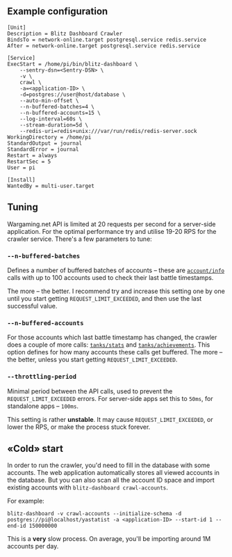 ## Example configuration

```unit file (systemd)
[Unit]
Description = Blitz Dashboard Crawler
BindsTo = network-online.target postgresql.service redis.service
After = network-online.target postgresql.service redis.service

[Service]
ExecStart = /home/pi/bin/blitz-dashboard \
    --sentry-dsn=<Sentry-DSN> \
    -v \
    crawl \
    -a=<application-ID> \
    -d=postgres://user@host/database \
    --auto-min-offset \
    --n-buffered-batches=4 \
    --n-buffered-accounts=15 \
    --log-interval=60s \
    --stream-duration=5d \
    --redis-uri=redis+unix:///var/run/redis/redis-server.sock
WorkingDirectory = /home/pi
StandardOutput = journal
StandardError = journal
Restart = always
RestartSec = 5
User = pi

[Install]
WantedBy = multi-user.target
```

## Tuning

Wargaming.net API is limited at 20 requests per second for a server-side application. For the optimal performance try and utilise 19-20 RPS for the crawler service. There's a few parameters to tune:

### `--n-buffered-batches`

Defines a number of buffered batches of accounts – these are [`account/info`](https://developers.wargaming.net/reference/all/wotb/account/info/) calls with up to 100 accounts used to check their last battle timestamps.

The more – the better. I recommend try and increase this setting one by one until you start getting `REQUEST_LIMIT_EXCEEDED`, and then use the last successful value.

### `--n-buffered-accounts`

For those accounts which last battle timestamp has changed, the crawler does a couple of more calls: [`tanks/stats`](https://developers.wargaming.net/reference/all/wotb/tanks/stats/) and [`tanks/achievements`](https://developers.wargaming.net/reference/all/wotb/tanks/achievements/). This option defines for how many accounts these calls get buffered. The more – the better, unless you start getting `REQUEST_LIMIT_EXCEEDED`.

### `--throttling-period`

Minimal period between the API calls, used to prevent the `REQUEST_LIMIT_EXCEEDED` errors. For server-side apps set this to `50ms`, for standalone apps – `100ms`.

This setting is rather **unstable**. It may cause `REQUEST_LIMIT_EXCEEDED`, or lower the RPS, or make the process stuck forever.

## «Cold» start

In order to run the crawler, you'd need to fill in the database with some accounts. The web application automatically stores all viewed accounts in the database. But you can also scan all the account ID space and import existing accounts with `blitz-dashboard crawl-accounts`.

For example:

```shell
blitz-dashboard -v crawl-accounts --initialize-schema -d postgres://pi@localhost/yastatist -a <application-ID> --start-id 1 --end-id 150000000
```

This is a **very** slow process. On average, you'll be importing around 1M accounts per day.
